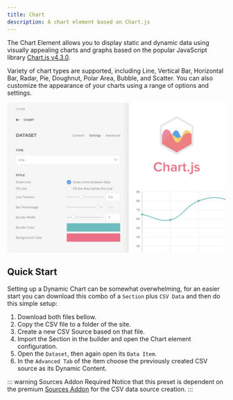 ```yaml
---
title: Chart
description: A chart element based on Chart.js
---
```


<!--@include: ./_partials/intro-element-->

The Chart Element allows you to display static and dynamic data using visually appealing charts and graphs based on the popular JavaScript library [Chart.js v4.3.0](https://www.chartjs.org/docs/4.3.0/).

Variety of chart types are supported, including Line, Vertical Bar, Horizontal Bar, Radar, Pie, Doughnut, Polar Area, Bubble, and Scatter. You can also customize the appearance of your charts using a range of options and settings.

![Chart Element](./assets/chartjs-element.webp)

## Quick Start

Setting up a Dynamic Chart can be somewhat overwhelming, for an easier start you can download this combo of a `Section` plus `CSV Data` and then do this simple setup:

1. Download both files bellow.
1. Copy the CSV file to a folder of the site.
1. Create a new CSV Source based on that file.
1. Import the Section in the builder and open the Chart element configuration.
1. Open the `Dataset`, then again open its `Data Item`.
1. In the `Advanced Tab` of the item choose the previously created CSV source as its Dynamic Content.

<!-- {% quick-links %}
    {% quick-link title="Builder Section" href="/assets/ytp/elements/chartjs-preset.json" description="Download the Builder Section." download="true" /%}
    {% quick-link title="CSV Data" href="/assets/ytp/elements/chartjs-preset.csv" description="Download the CSV Data." download="true" /%}
{% /quick-links %} -->

::: warning Sources Addon Required
Notice that this preset is dependent on the premium [Sources Addon](/essentials-for-yootheme-pro/addons/sources/) for the CSV data source creation.
:::
